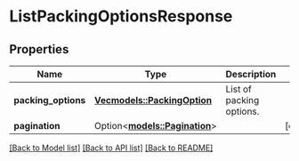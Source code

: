 # ListPackingOptionsResponse

## Properties

Name | Type | Description | Notes
------------ | ------------- | ------------- | -------------
**packing_options** | [**Vec<models::PackingOption>**](PackingOption.md) | List of packing options. | 
**pagination** | Option<[**models::Pagination**](Pagination.md)> |  | [optional]

[[Back to Model list]](../README.md#documentation-for-models) [[Back to API list]](../README.md#documentation-for-api-endpoints) [[Back to README]](../README.md)


